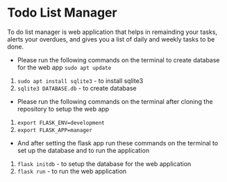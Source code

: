 # Todo List Manager
To do list manager is web application that helps in remainding your tasks, alerts your overdues, and gives you a list of daily and weekly tasks to be done.

* Please run the following commands on the terminal to create database for the web app
```sudo apt update```
1) ```sudo apt install sqlite3``` - to install sqlite3
2) ```sqlite3 DATABASE.db``` - to create database

* Please run the following commands on the terminal after cloning the repository to setup the web app
1) ```export FLASK_ENV=development```
2) ```export FLASK_APP=manager```

* And after setting the flask app run these commands on the terminal to set up the database and to run the application
1) ```flask initdb``` - to setup the database for the web application
2) ```flask run``` - to run the web application

